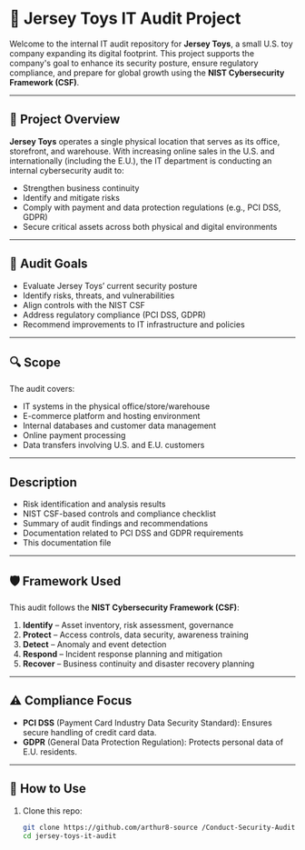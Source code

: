 # 🧸 Jersey Toys IT Audit Project

Welcome to the internal IT audit repository for **Jersey Toys**, a small U.S. toy company expanding its digital footprint. This project supports the company's goal to enhance its security posture, ensure regulatory compliance, and prepare for global growth using the **NIST Cybersecurity Framework (CSF)**.

---

## 📌 Project Overview

**Jersey Toys** operates a single physical location that serves as its office, storefront, and warehouse. With increasing online sales in the U.S. and internationally (including the E.U.), the IT department is conducting an internal cybersecurity audit to:

- Strengthen business continuity
- Identify and mitigate risks
- Comply with payment and data protection regulations (e.g., PCI DSS, GDPR)
- Secure critical assets across both physical and digital environments

---

## 🎯 Audit Goals

- Evaluate Jersey Toys’ current security posture
- Identify risks, threats, and vulnerabilities
- Align controls with the NIST CSF
- Address regulatory compliance (PCI DSS, GDPR)
- Recommend improvements to IT infrastructure and policies

---

## 🔍 Scope

The audit covers:

- IT systems in the physical office/store/warehouse
- E-commerce platform and hosting environment
- Internal databases and customer data management
- Online payment processing
- Data transfers involving U.S. and E.U. customers

---


## Description 

- Risk identification and analysis results
- NIST CSF-based controls and compliance checklist
- Summary of audit findings and recommendations
- Documentation related to PCI DSS and GDPR requirements
- This documentation file 

---

## 🛡️ Framework Used

This audit follows the **NIST Cybersecurity Framework (CSF)**:

1. **Identify** – Asset inventory, risk assessment, governance
2. **Protect** – Access controls, data security, awareness training
3. **Detect** – Anomaly and event detection
4. **Respond** – Incident response planning and mitigation
5. **Recover** – Business continuity and disaster recovery planning

---

## ⚠️ Compliance Focus

- **PCI DSS** (Payment Card Industry Data Security Standard): Ensures secure handling of credit card data.
- **GDPR** (General Data Protection Regulation): Protects personal data of E.U. residents.

---

## 📁 How to Use

1. Clone this repo:
   ```bash
   git clone https://github.com/arthur8-source /Conduct-Security-Audit.git
   cd jersey-toys-it-audit
